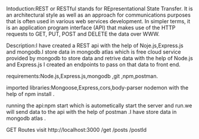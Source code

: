 Intoduction:REST or RESTful stands for REpresentational State Transfer. It is an architectural style as well as an approach for communications purposes that is often used in various web services development. In simpler terms, it is an application program interface (API) that makes use of the HTTP requests to GET, PUT, POST and DELETE the data over WWW.

Description:I have created a REST api with the help of Noje.js,Express.js and mongodb.I store data in mongodb atlas which is free cloud service provided by mongodb to store data and retrive data with the help of Node.js and Express.js I created an endpoints to pass on that data to front end.

requirements:Node.js,Express.js,mongodb ,git ,npm,postman.

imported libraries:Mongoose,Express,cors,body-parser nodemon with the help of npm install .

running the api:npm start  which is autometically start the server and run.we will send data to the api with the help of postman .I have store data in mongodb atlas .


GET Routes
visit http://localhost:3000
/get
/posts
/postId






